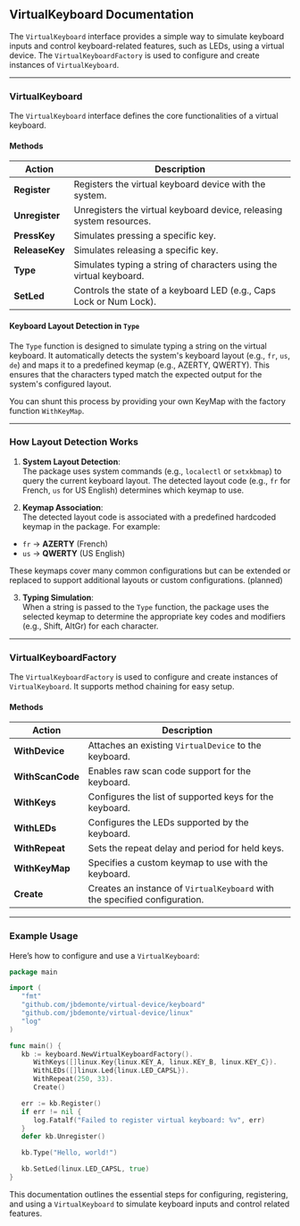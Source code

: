 ## VirtualKeyboard Documentation

The `VirtualKeyboard` interface provides a simple way to simulate keyboard inputs and control keyboard-related features, such as LEDs, using a virtual device. 
The `VirtualKeyboardFactory` is used to configure and create instances of `VirtualKeyboard`.

---

### **VirtualKeyboard**

The `VirtualKeyboard` interface defines the core functionalities of a virtual keyboard.

#### **Methods**

| **Action**     | **Description**                                                                      |
|----------------|--------------------------------------------------------------------------------------|
| **Register**   | Registers the virtual keyboard device with the system.                               |
| **Unregister** | Unregisters the virtual keyboard device, releasing system resources.                 |
| **PressKey**   | Simulates pressing a specific key.                                                   |
| **ReleaseKey** | Simulates releasing a specific key.                                                  |
| **Type**       | Simulates typing a string of characters using the virtual keyboard.                  |
| **SetLed**     | Controls the state of a keyboard LED (e.g., Caps Lock or Num Lock).                  |


####  **Keyboard Layout Detection in `Type`**

The `Type` function is designed to simulate typing a string on the virtual keyboard. 
It automatically detects the system's keyboard layout (e.g., `fr`, `us`, `de`) and maps it to a predefined keymap (e.g., AZERTY, QWERTY). 
This ensures that the characters typed match the expected output for the system's configured layout.

You can shunt this process by providing your own KeyMap with the factory function `WithKeyMap`.

---

### **How Layout Detection Works**

1. **System Layout Detection**:  
   The package uses system commands (e.g., `localectl` or `setxkbmap`) to query the current keyboard layout. The detected layout code (e.g., `fr` for French, `us` for US English) determines which keymap to use.

2. **Keymap Association**:  
   The detected layout code is associated with a predefined hardcoded keymap in the package. For example:
  - `fr` → **AZERTY** (French)
  - `us` → **QWERTY** (US English)

These keymaps cover many common configurations but can be extended or replaced to support additional layouts or custom configurations. (planned)

3. **Typing Simulation**:  
   When a string is passed to the `Type` function, the package uses the selected keymap to determine the appropriate key codes and modifiers (e.g., Shift, AltGr) for each character.

---

### **VirtualKeyboardFactory**

The `VirtualKeyboardFactory` is used to configure and create instances of `VirtualKeyboard`. 
It supports method chaining for easy setup.

#### **Methods**

| **Action**       | **Description**                                                                   |
|------------------|-----------------------------------------------------------------------------------|
| **WithDevice**   | Attaches an existing `VirtualDevice` to the keyboard.                             |
| **WithScanCode** | Enables raw scan code support for the keyboard.                                  |
| **WithKeys**     | Configures the list of supported keys for the keyboard.                          |
| **WithLEDs**     | Configures the LEDs supported by the keyboard.                                   |
| **WithRepeat**   | Sets the repeat delay and period for held keys.                                  |
| **WithKeyMap**   | Specifies a custom keymap to use with the keyboard.                              |
| **Create**       | Creates an instance of `VirtualKeyboard` with the specified configuration.        |


---

### **Example Usage**

Here’s how to configure and use a `VirtualKeyboard`:

```go
package main

import (
   "fmt"
   "github.com/jbdemonte/virtual-device/keyboard"
   "github.com/jbdemonte/virtual-device/linux"
   "log"
)

func main() {
   kb := keyboard.NewVirtualKeyboardFactory().
      WithKeys([]linux.Key{linux.KEY_A, linux.KEY_B, linux.KEY_C}).
      WithLEDs([]linux.Led{linux.LED_CAPSL}).
      WithRepeat(250, 33).
      Create()

   err := kb.Register()
   if err != nil {
      log.Fatalf("Failed to register virtual keyboard: %v", err)
   }
   defer kb.Unregister()

   kb.Type("Hello, world!")

   kb.SetLed(linux.LED_CAPSL, true)
}
```

This documentation outlines the essential steps for configuring, registering, and using a `VirtualKeyboard` to simulate keyboard inputs and control related features.